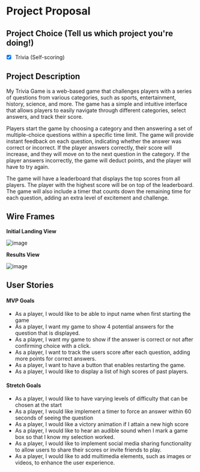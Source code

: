 # Project Proposal

## Project Choice (Tell us which project you're doing!)

- [X] Trivia (Self-scoring)

## Project Description 

My Trivia Game is a web-based game that challenges players with a series of questions from various categories, such as sports, entertainment, history, science, and more. The game has a simple and intuitive interface that allows players to easily navigate through different categories, select answers, and track their score.

Players start the game by choosing a category and then answering a set of multiple-choice questions within a specific time limit. The game will provide instant feedback on each question, indicating whether the answer was correct or incorrect. If the player answers correctly, their score will increase, and they will move on to the next question in the category. If the player answers incorrectly, the game will deduct points, and the player will have to try again.

The game will have a leaderboard that displays the top scores from all players. The player with the highest score will be on top of the leaderboard. The game will also include a timer that counts down the remaining time for each question, adding an extra level of excitement and challenge.

## Wire Frames

**Initial Landing View**

![image](/initialwireframe.png)

**Results View**

![image](/winnerwireframe.png)

## User Stories

#### MVP Goals

- As a player, I would like to be able to input name when first starting the game
- As a player, I want my game to show 4 potential answers for the question that is displayed.
- As a player, I want my game to show if the answer is correct or not after confirming choice with a click.
- As a player, I want to track the users score after each question, adding more points for correct answers.
- As a player, I want to have a button that enables restarting the game.
- As a player, I would like to display a list of high scores of past players.

#### Stretch Goals

- As a player, I would like to have varying levels of difficulty that can be chosen at the start
- As a player, I would like implement a timer to force an answer within 60 seconds of seeing the question
- As a player, I would like a victory animation if I attain a new high score
- As a player, I would like to hear an audible sound when I mark a game box so that I know my selection worked.
- As a player, I would like to implement social media sharing functionality to allow users to share their scores or invite friends to play.
- As a player, I would like to add multimedia elements, such as images or videos, to enhance the user experience.